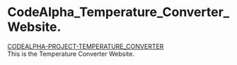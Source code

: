 # CodeAlpha_Temperature_Converter_Website.
[CODEALPHA-PROJECT-TEMPERATURE_CONVERTER](https://github.com/IshuKarnAru/CodeAlpha_Temperature_Converter_Website..git)</br>This is the Temperature Converter Website.
